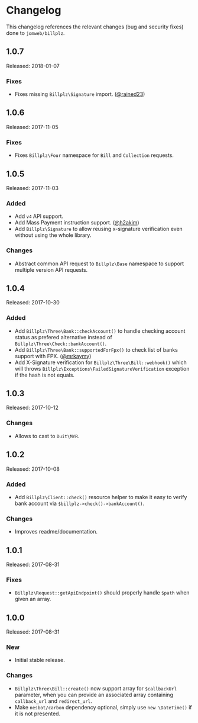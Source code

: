 # Changelog

This changelog references the relevant changes (bug and security fixes) done to `jomweb/billplz`.

## 1.0.7

Released: 2018-01-07

### Fixes

* Fixes missing `Billplz\Signature` import. ([@rained23](https://github.com/rained23))

## 1.0.6

Released: 2017-11-05

### Fixes

* Fixes `Billplz\Four` namespace for `Bill` and `Collection` requests.

## 1.0.5

Released: 2017-11-03

### Added

* Add `v4` API support.
* Add Mass Payment instruction support. ([@h2akim](https://github.com/h2akim))
* Add `Billplz\Signature` to allow reusing x-signature verification even without using the whole library.

### Changes

* Abstract common API request to `Billplz\Base` namespace to support multiple version API requests.

## 1.0.4

Released: 2017-10-30

### Added

* Add `Billplz\Three\Bank::checkAccount()` to handle checking account status as prefered alternative instead of `Billplz\Three\Check::bankAccount()`.
* Add `Billplz\Three\Bank::supportedForFpx()` to check list of banks support with FPX. ([@mrkaymy](https://github.com/mrkaymy))
* Add X-Signature verification for `Billplz\Three\Bill::webhook()` which will throws `Billplz\Exceptions\FailedSignatureVerification` exception if the hash is not equals.

## 1.0.3

Released: 2017-10-12

### Changes

* Allows to cast to `Duit\MYR`.

## 1.0.2

Released: 2017-10-08

### Added

* Add `Billplz\Client::check()` resource helper to make it easy to verify bank account via `$billplz->check()->bankAccount()`.

### Changes

* Improves readme/documentation.

## 1.0.1

Released: 2017-08-31

### Fixes

* `Billplz\Request::getApiEndpoint()` should properly handle `$path` when given an array.

## 1.0.0

Released: 2017-08-31

### New

* Initial stable release.

### Changes

* `Billplz\Three\Bill::create()` now support array for `$callbackUrl` parameter, when you can provide an associated array containing `callback_url` and `redirect_url`.
* Make `nesbot/carbon` dependency optional, simply use `new \DateTime()` if it is not presented.
